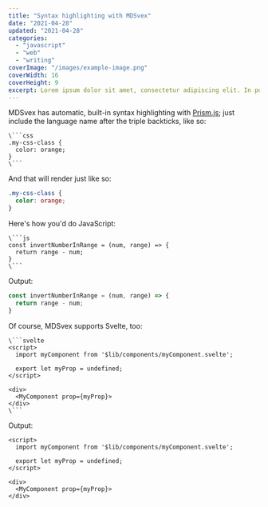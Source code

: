 ```yaml
---
title: "Syntax highlighting with MDSvex"
date: "2021-04-28"
updated: "2021-04-28"
categories: 
  - "javascript"
  - "web"
  - "writing"
coverImage: "/images/example-image.png"
coverWidth: 16
coverHeight: 9
excerpt: Lorem ipsum dolor sit amet, consectetur adipiscing elit. In porttitor, libero sed tincidunt vehicula, mi quam faucibus purus, nec pulvinar tortor lacus ac quam. Maecenas orci justo, vestibulum at leo et, ultricies eleifend mi.
---
```


MDSvex has automatic, built-in syntax highlighting with [Prism.js](https://prismjs.com/); just include the language name after the triple backticks, like so:

```
\```css
.my-css-class { 
  color: orange;
}
\```
```

And that will render just like so:

```css
.my-css-class { 
  color: orange;
}
```

Here's how you'd do JavaScript:

```
\```js
const invertNumberInRange = (num, range) => {
  return range - num;
}
\```
```

Output:
```js
const invertNumberInRange = (num, range) => {
  return range - num;
}
```

Of course, MDSvex supports Svelte, too:

```
\```svelte
<script>
  import myComponent from '$lib/components/myComponent.svelte';

  export let myProp = undefined;
</script>

<div>
  <MyComponent prop={myProp}>
</div>
\```
```

Output:

```svelte
<script>
  import myComponent from '$lib/components/myComponent.svelte';

  export let myProp = undefined;
</script>

<div>
  <MyComponent prop={myProp}>
</div>
```